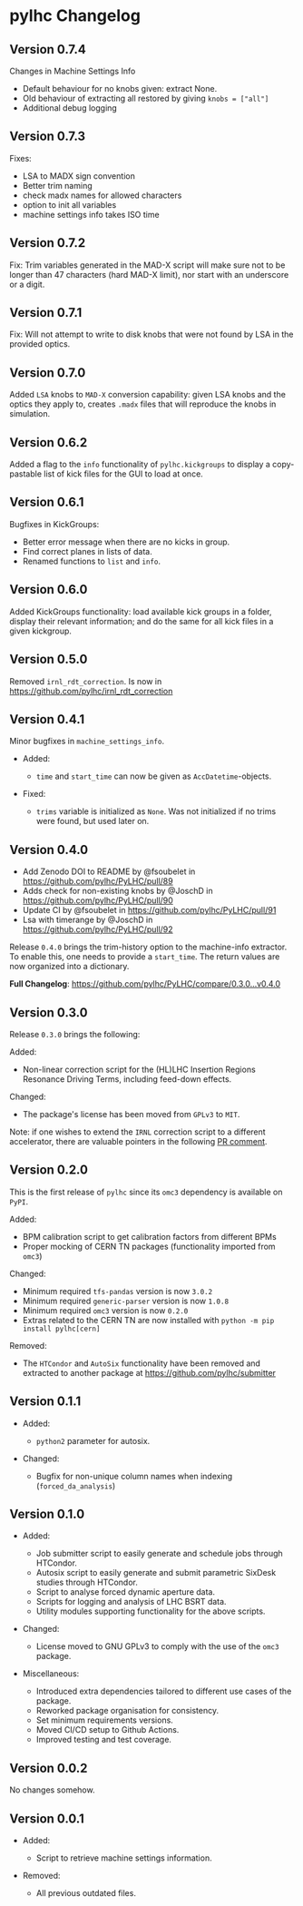 # pylhc Changelog

## Version 0.7.4

Changes in Machine Settings Info
 - Default behaviour for no knobs given: extract None.
 - Old behaviour of extracting all restored by giving `knobs = ["all"]`
 - Additional debug logging

## Version 0.7.3 

Fixes:
 - LSA to MADX sign convention
 - Better trim naming
 - check madx names for allowed characters
 - option to init all variables
 - machine settings info takes ISO time

## Version 0.7.2

Fix: Trim variables generated in the MAD-X script will make sure not to be longer than 47 characters (hard MAD-X limit), nor start with an underscore or a digit.

## Version 0.7.1

Fix: Will not attempt to write to disk knobs that were not found by LSA in the provided optics.

## Version 0.7.0

Added `LSA` knobs to `MAD-X` conversion capability: given LSA knobs and the optics they apply to, creates `.madx` files that will reproduce the knobs in simulation.

## Version 0.6.2

Added a flag to the `info` functionality of `pylhc.kickgroups` to display a copy-pastable list of kick files for the GUI to load at once.

## Version 0.6.1

Bugfixes in KickGroups:
  - Better error message when there are no kicks in group.
  - Find correct planes in lists of data.
  - Renamed functions to `list` and `info`.

## Version 0.6.0

Added KickGroups functionality: load available kick groups in a folder, display their relevant information; and do the same for all kick files in a given kickgroup.

## Version 0.5.0

Removed `irnl_rdt_correction`. Is now in https://github.com/pylhc/irnl_rdt_correction

## Version 0.4.1

Minor bugfixes in `machine_settings_info`.

- Added:
  - `time` and `start_time` can now be given as `AccDatetime`-objects.
  
- Fixed:
  - `trims` variable is initialized as `None`. Was not initialized if no 
  trims were found, but used later on.
    

## Version 0.4.0

* Add Zenodo DOI to README by @fsoubelet in https://github.com/pylhc/PyLHC/pull/89
* Adds check for non-existing knobs by @JoschD in https://github.com/pylhc/PyLHC/pull/90
* Update CI by @fsoubelet in https://github.com/pylhc/PyLHC/pull/91
* Lsa with timerange by @JoschD in https://github.com/pylhc/PyLHC/pull/92

Release `0.4.0` brings the trim-history option to the machine-info extractor.
To enable this, one needs to provide a `start_time`.
The return values are now organized into a dictionary.

**Full Changelog**: https://github.com/pylhc/PyLHC/compare/0.3.0...v0.4.0


## Version 0.3.0

Release `0.3.0` brings the following:

Added:
- Non-linear correction script for the (HL)LHC Insertion Regions Resonance Driving Terms, including feed-down effects.

Changed:
- The package's license has been moved from `GPLv3` to `MIT`.

Note: if one wishes to extend the `IRNL` correction script to a different accelerator, 
there are valuable pointers in the following 
[PR comment](https://github.com/pylhc/PyLHC/pull/74#issuecomment-966212021).


## Version 0.2.0

This is the first release of `pylhc` since its `omc3` dependency is available on `PyPI`.

Added:
- BPM calibration script to get calibration factors from different BPMs
- Proper mocking of CERN TN packages (functionality imported from `omc3`)

Changed:
- Minimum required `tfs-pandas` version is now `3.0.2`
- Minimum required `generic-parser` version is now `1.0.8`
- Minimum required `omc3` version is now `0.2.0`
- Extras related to the CERN TN are now installed with `python -m pip install pylhc[cern]`

Removed:
- The `HTCondor` and `AutoSix` functionality have been removed and extracted to another package at https://github.com/pylhc/submitter


## Version 0.1.1

- Added:
    - `python2` parameter for autosix.
  
- Changed:
    - Bugfix for non-unique column names when indexing (`forced_da_analysis`)


## Version 0.1.0

- Added:
    - Job submitter script to easily generate and schedule jobs through HTCondor.
    - Autosix script to easily generate and submit parametric SixDesk studies through HTCondor.
    - Script to analyse forced dynamic aperture data.
    - Scripts for logging and analysis of LHC BSRT data.
    - Utility modules supporting functionality for the above scripts.

- Changed:
    - License moved to GNU GPLv3 to comply with the use of the `omc3` package.

- Miscellaneous:
    - Introduced extra dependencies tailored to different use cases of the package.
    - Reworked package organisation for consistency.
    - Set minimum requirements versions.
    - Moved CI/CD setup to Github Actions.
    - Improved testing and test coverage.


## Version 0.0.2

No changes somehow.


## Version 0.0.1

- Added:
    - Script to retrieve machine settings information.

- Removed:
    - All previous outdated files.
